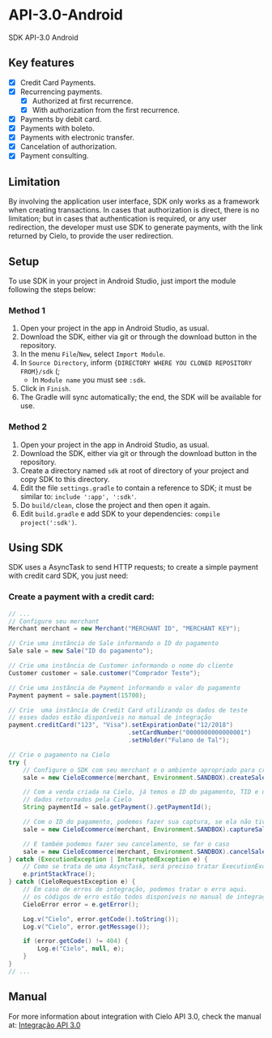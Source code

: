 # API-3.0-Android

SDK API-3.0 Android

## Key features

* [x] Credit Card Payments.
* [x] Recurrencing payments.
    * [x] Authorized at first recurrence.
    * [x] With authorization from the first recurrence.
* [x] Payments by debit card.
* [x] Payments with boleto.
* [x] Payments with electronic transfer.
* [x] Cancelation of authorization.
* [x] Payment consulting.
 
## Limitation

By involving the application user interface, SDK only works as a framework when creating transactions.
In cases that authorization is direct, there is no limitation; but in cases that authentication is required, or any
user redirection, the developer must use SDK to generate payments, with the link returned by Cielo,
to provide the user redirection.

## Setup

To use SDK in your project in Android Studio, just import the module following the steps below:

### Method 1

1. Open your project in the app in Android Studio, as usual.
2. Download the SDK, either via git or through the download button in the repository.
3. In the menu `File`/`New`, select `Import Module`.
4. In `Source Directory`, inform `{DIRECTORY WHERE YOU CLONED REPOSITORY FROM}/sdk` (;
    * In `Module name` you must see `:sdk`.
5. Click in `Finish`.
6. The Gradle will sync automatically; the end, the SDK will be available for use.

### Method 2

1. Open your project in the app in Android Studio, as usual.
2. Download the SDK, either via git or through the download button in the repository.
3. Create a directory named `sdk` at root of directory of your project and copy SDK to this directory.
4. Edit the file `settings.gradle` to contain a reference to SDK; it must be similar to: `include ':app', ':sdk'`.
5. Do `build/clean`, close the project and then open it again.
6. Edit `build.gradle` e add SDK to your dependencies: `compile project(':sdk')`.

## Using SDK

SDK uses a AsyncTask to send HTTP requests; to create a simple payment with credit card SDK, you just need:

### Create a payment with a credit card:

```java
// ...
// Configure seu merchant
Merchant merchant = new Merchant("MERCHANT ID", "MERCHANT KEY");

// Crie uma instância de Sale informando o ID do pagamento
Sale sale = new Sale("ID do pagamento");

// Crie uma instância de Customer informando o nome do cliente
Customer customer = sale.customer("Comprador Teste");

// Crie uma instância de Payment informando o valor do pagamento
Payment payment = sale.payment(15700);

// Crie  uma instância de Credit Card utilizando os dados de teste
// esses dados estão disponíveis no manual de integração
payment.creditCard("123", "Visa").setExpirationDate("12/2018")
                                 .setCardNumber("0000000000000001")
                                 .setHolder("Fulano de Tal");

// Crie o pagamento na Cielo
try {
    // Configure o SDK com seu merchant e o ambiente apropriado para criar a venda
    sale = new CieloEcommerce(merchant, Environment.SANDBOX).createSale(sale);

    // Com a venda criada na Cielo, já temos o ID do pagamento, TID e demais
    // dados retornados pela Cielo
    String paymentId = sale.getPayment().getPaymentId();

    // Com o ID do pagamento, podemos fazer sua captura, se ela não tiver sido capturada ainda
    sale = new CieloEcommerce(merchant, Environment.SANDBOX).captureSale(paymentId, 15700, 0);

    // E também podemos fazer seu cancelamento, se for o caso
    sale = new CieloEcommerce(merchant, Environment.SANDBOX).cancelSale(paymentId, 15700);
} catch (ExecutionException | InterruptedException e) {
    // Como se trata de uma AsyncTask, será preciso tratar ExecutionException e InterruptedException
    e.printStackTrace();
} catch (CieloRequestException e) {
    // Em caso de erros de integração, podemos tratar o erro aqui.
    // os códigos de erro estão todos disponíveis no manual de integração.
    CieloError error = e.getError();

    Log.v("Cielo", error.getCode().toString());
    Log.v("Cielo", error.getMessage());

    if (error.getCode() != 404) {
        Log.e("Cielo", null, e);
    }
}
// ...
```

## Manual

For more information about integration with Cielo API 3.0, check the manual at: [Integração API 3.0](https://developercielo.github.io/Webservice-3.0/)
